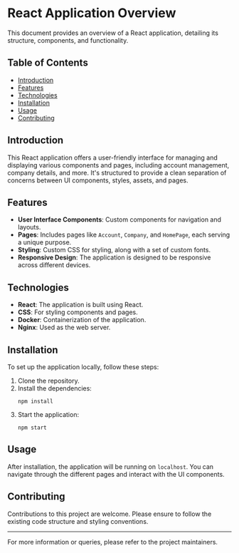 
# React Application Overview

This document provides an overview of a React application, detailing its structure, components, and functionality. 

## Table of Contents
- [Introduction](#introduction)
- [Features](#features)
- [Technologies](#technologies)
- [Installation](#installation)
- [Usage](#usage)
- [Contributing](#contributing)

## Introduction
This React application offers a user-friendly interface for managing and displaying various components and pages, including account management, company details, and more. It's structured to provide a clean separation of concerns between UI components, styles, assets, and pages.

## Features
- **User Interface Components**: Custom components for navigation and layouts.
- **Pages**: Includes pages like `Account`, `Company`, and `HomePage`, each serving a unique purpose.
- **Styling**: Custom CSS for styling, along with a set of custom fonts.
- **Responsive Design**: The application is designed to be responsive across different devices.

## Technologies
- **React**: The application is built using React.
- **CSS**: For styling components and pages.
- **Docker**: Containerization of the application.
- **Nginx**: Used as the web server.

## Installation
To set up the application locally, follow these steps:
1. Clone the repository.
2. Install the dependencies:
   ```
   npm install
   ```
3. Start the application:
   ```
   npm start
   ```

## Usage
After installation, the application will be running on `localhost`. You can navigate through the different pages and interact with the UI components.

## Contributing
Contributions to this project are welcome. Please ensure to follow the existing code structure and styling conventions.

---

For more information or queries, please refer to the project maintainers.
